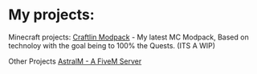 # My projects:


Minecraft projects:
[Craftlin Modpack](https://github.com/Derek1256/Craftlin) - My latest MC Modpack, Based on technoloy with the goal being to 100% the Quests. (ITS A WIP)

Other Projects
[AstralM - A FiveM Server](https://git.starmc.net/StarMC/AstralM)
